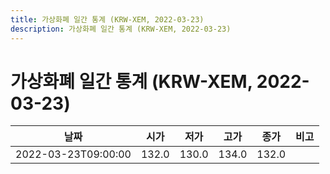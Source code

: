 ```yaml
---
title: 가상화폐 일간 통계 (KRW-XEM, 2022-03-23)
description: 가상화폐 일간 통계 (KRW-XEM, 2022-03-23)
---
```


가상화폐 일간 통계 (KRW-XEM, 2022-03-23)
===

|날짜|시가|저가|고가|종가|비고|
|--|--|--|--|--|--|
|2022-03-23T09:00:00|132.0|130.0|134.0|132.0|    |

